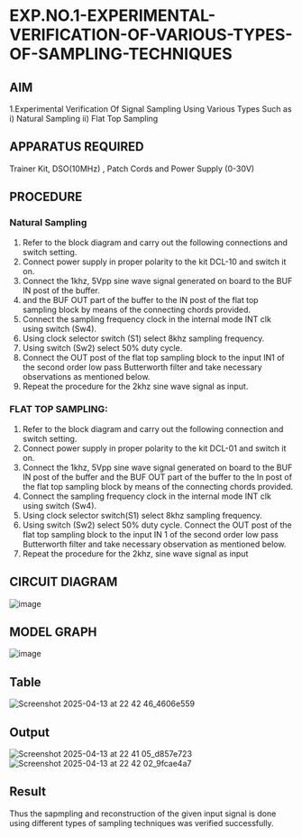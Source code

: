 # EXP.NO.1-EXPERIMENTAL-VERIFICATION-OF-VARIOUS-TYPES-OF-SAMPLING-TECHNIQUES
 

## AIM
 1.Experimental Verification Of Signal Sampling Using Various Types Such as 
    i) Natural Sampling
    ii) Flat Top Sampling

## APPARATUS REQUIRED
 Trainer Kit, DSO(10MHz) , Patch Cords and Power Supply (0-30V)   
## PROCEDURE
### Natural Sampling
1. Refer to the block diagram and carry out the following connections and switch setting.
2. Connect power supply in proper polarity to the kit DCL-10 and switch it on.
3. Connect the 1khz, 5Vpp sine wave signal generated on board to the BUF IN post of the buffer.
4. and the BUF OUT part of the buffer to the IN post of the flat top sampling block by means of the 
connecting chords provided.
5. Connect the sampling frequency clock in the internal mode INT clk using switch (Sw4).
6. Using clock selector switch (S1) select 8khz sampling frequency.
7. Using switch (Sw2) select 50% duty cycle.
8. Connect the OUT post of the flat top sampling block to the input IN1 of the second order low pass Butterworth filter and take necessary observations as mentioned below.
9. Repeat the procedure for the 2khz sine wave signal as input.

### FLAT TOP SAMPLING: 
1. Refer to the block diagram and carry out the following connection and switch setting.
2. Connect power supply in proper polarity to the kit DCL-01 and switch it on.
3. Connect the 1khz, 5Vpp sine wave signal generated on board to the BUF IN post of the buffer 
and the BUF OUT part of the buffer to the In post of the flat top sampling block by means of the 
connecting chords provided.
4. Connect the sampling frequency clock in the internal mode INT clk using switch (Sw4).
5. Using clock selector switch(S1) select 8khz sampling frequency.
6. Using switch (Sw2) select 50% duty cycle. 
Connect the OUT post of the flat top sampling block to the input IN 1 of the second order low
pass Butterworth filter and take necessary observation as mentioned below. 
7. Repeat the procedure for the 2khz, sine wave signal as input
## CIRCUIT DIAGRAM
![image](https://github.com/user-attachments/assets/7e2919ef-428b-4566-89bd-222e9826afec)

## MODEL GRAPH
![image](https://github.com/user-attachments/assets/65dc4597-8c81-4adf-8837-5a2d111d065f)

## Table
![Screenshot 2025-04-13 at 22 42 46_4606e559](https://github.com/user-attachments/assets/e085b43c-8c6f-4e54-8067-212d0d4c0e62)

## Output
![Screenshot 2025-04-13 at 22 41 05_d857e723](https://github.com/user-attachments/assets/63f0b7ff-4a92-4fd1-91bb-efaeb3561c1e)
![Screenshot 2025-04-13 at 22 42 02_9fcae4a7](https://github.com/user-attachments/assets/f79d4b1b-47d7-4773-8854-3d52f0942810)

## Result
Thus the sapmpling and reconstruction of the given input signal is done using different types of sampling techniques was verified successfully.


